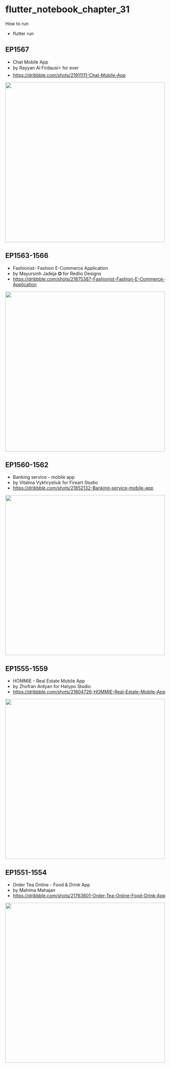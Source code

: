 # flutter_notebook_chapter_31

How to run
- flutter run

## EP1567

- Chat Mobile App
- by Rayyan Al Firdausi⚡ for ever
- https://dribbble.com/shots/21911111-Chat-Mobile-App

<img src="https://cdn.dribbble.com/userupload/8307929/file/original-674ad52a1ffe98e8919219ff7ec04af9.jpg?compress=1&resize=1600x1200" width="500px"/>

## EP1563-1566

- Fashionist- Fashion E-Commerce Application
- by Mayursinh Jadeja ✪ for Redlio Designs
- https://dribbble.com/shots/21875387-Fashionist-Fashion-E-Commerce-Application

<img src="https://cdn.dribbble.com/userupload/8202692/file/original-8714a1baa7013d746dd9fd5442ee6b78.jpg?compress=1&resize=1600x1200" width="500px"/>

## EP1560-1562

- Banking service - mobile app
- by Vitalina Vykhrystiuk for Fireart Studio
- https://dribbble.com/shots/21852132-Banking-service-mobile-app

<img src="https://cdn.dribbble.com/userupload/8134601/file/original-56d7ad41650baa0239b26c9d5ede8294.png?compress=1&resize=1600x1200" width="500px"/>

## EP1555-1559

- HOMMIE - Real Estate Mobile App
- by Zhofran Ardyan for Hatypo Studio
- https://dribbble.com/shots/21804726-HOMMIE-Real-Estate-Mobile-App

<img src="https://cdn.dribbble.com/userupload/7992311/file/original-db11ca4cb1639171b0bb7baf4be296aa.png?compress=1&resize=1600x1200" width="500px"/>

## EP1551-1554

- Order Tea Online - Food & Drink App
- by Mahima Mahajan
- https://dribbble.com/shots/21763601-Order-Tea-Online-Food-Drink-App

<img src="https://cdn.dribbble.com/userupload/7872559/file/original-0a6f181c4eea0d8bf0e7a2d68cfc60e9.jpg?compress=1&resize=1600x1200" width="500px"/>
